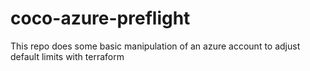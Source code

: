 # coco-azure-preflight
This repo does some basic manipulation of an azure account to adjust default limits with terraform
